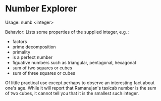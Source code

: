# Number Explorer

Usage: numb \<integer>

Behavior: Lists some properties of the supplied integer, e.g. :
- factors
- prime decomposition
- primality
- is a perfect number
- figuative numbers such as triangular, pentagonal, hexagonal
- sum of two squares or cubes
- sum of three squares or cubes

Of little practical use except perhaps to observe an interesting fact about one's age.
While it will report that Ramanujan's taxicab number is the sum of two cubes, it cannot tell you that it is the smallest such integer.